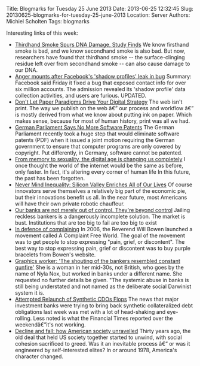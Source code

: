 Title: Blogmarks for Tuesday 25 June 2013
Date: 2013-06-25 12:32:45
Slug: 20130625-blogmarks-for-tuesday-25-june-2013
Location: Server
Authors: Michiel Scholten
Tags: blogmarks

<p>Interesting links of this week:</p>
<ul class="blogmarks"><li><a href="http://www.huffingtonpost.com/2013/06/24/thirdhand-smoke-dna-damage-cells_n_3474797.html">Thirdhand Smoke Spurs DNA Damage, Study Finds</a> We know firsthand smoke is bad, and we know secondhand smoke is also bad. But now, researchers have found that thirdhand smoke -- the surface-clinging residue left over from secondhand smoke -- can also cause damage to our DNA.</li>
<li><a href="http://www.zdnet.com/anger-mounts-after-facebooks-shadow-profiles-leak-in-bug-7000017167/">Anger mounts after Facebook's 'shadow profiles' leak in bug</a> Summary: Facebook said Friday it fixed a bug that exposed contact info for over six million accounts. The admission revealed its 'shadow profile' data collection activities, and users are furious. UPDATED.</li>
<li><a href="http://blogs.hbr.org/cs/2013/06/dont_let_paper_paradigms_drive.html">Don't Let Paper Paradigms Drive Your Digital Strategy</a> The web isn't print.  The way we publish on the web â€” our process and workflow â€” is mostly derived from what we know about putting ink on paper. Which makes sense, because for most of human history, print was all we had.</li>
<li><a href="https://www.eff.org/deeplinks/2013/06/german-parliament-says-no-more-software-patents">German Parliament Says No More Software Patents</a> The German Parliament recently took a huge step that would eliminate software patents (PDF) when it issued a joint motion requiring the German government to ensure that computer programs are only covered by copyright. Put differently, in Germany, software cannot be patented.</li>
<li><a href="http://www.guardian.co.uk/commentisfree/2013/jun/21/memory-sexuality-digital-age-changing-human">From memory to sexuality, the digital age is changing us completely</a> I once thought the world of the internet would be the same as before, only faster. In fact, it's altering every corner of human life In this future, the past has been forgotten.</li>
<li><a href="http://www.thedailybeast.com/articles/2013/05/30/never-mind-inequality-silicon-valley-enriches-all-of-our-lives.html">Never Mind Inequality: Silicon Valley Enriches All of Our Lives</a> Of course innovators serve themselves a relatively big part of the economic pie, but their innovations benefit us all.  In the near future, most Americans will have their own private robotic chauffeur.</li>
<li><a href="http://www.guardian.co.uk/commentisfree/joris-luyendijk-banking-blog/2013/jun/19/banking-britain-beyond-control">Our banks are not merely out of control. They're beyond control</a> Jailing reckless bankers is a dangerously incomplete solution. The market is bust. Institutions that are too big to fail are too big to exist</li>
<li><a href="http://m.aljazeera.com/story/2013615143512361164">In defence of complaining</a> In 2006, the Reverend Will Bowen launched a movement called A Complaint Free World. The goal of the movement was to get people to stop expressing "pain, grief, or discontent".  The best way to stop expressing pain, grief or discontent was to buy purple bracelets from Bowen's website.</li>
<li><a href="http://www.guardian.co.uk/commentisfree/joris-luyendijk-banking-blog/2013/jun/20/graveyard-shift-graphics-worker-bank">Graphics worker: 'The shouting of the bankers resembled constant gunfire'</a> She is a woman in her mid-30s, not British, who goes by the name of Nyla Nox, but worked in banks under a different name. She requested no further details be given.  "The systemic abuse in banks is still being understated and not named as the deliberate social Darwinist system it is.</li>
<li><a href="http://mobile.slate.com/blogs/moneybox/2013/06/17/synthetic_cdo_comeback_flops.html">Attempted Relaunch of Synthetic CDOs Flops</a> The news that major investment banks were trying to bring back synthetic collateralized debt obligations last week was met with a lot of head-shaking and eye-rolling. Less noted is what the Financial Times reported over the weekendâ€”it's not working.</li>
<li><a href="http://www.guardian.co.uk/world/2013/jun/19/decline-fall-american-society-unravelled">Decline and fall: how American society unravelled</a> Thirty years ago, the old deal that held US society together started to unwind, with social cohesion sacrificed to greed. Was it an inevitable process â€“ or was it engineered by self-interested elites?  In or around 1978, America's character changed.</li>
</ul>

